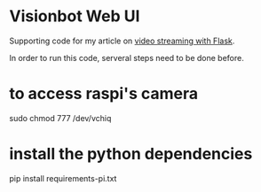 Visionbot Web UI
=====================

Supporting code for my article on [video streaming with Flask](http://blog.miguelgrinberg.com/post/video-streaming-with-flask).

In order to run this code, serveral steps need to be done before.

# to access raspi's camera
sudo chmod 777 /dev/vchiq
# install the python dependencies
pip install requirements-pi.txt

